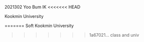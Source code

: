 2021302 Yoo Bum IK
<<<<<<< HEAD

Kookmin University



=======
Soft Kookmin University
>>>>>>> 1a67021... class and univ
